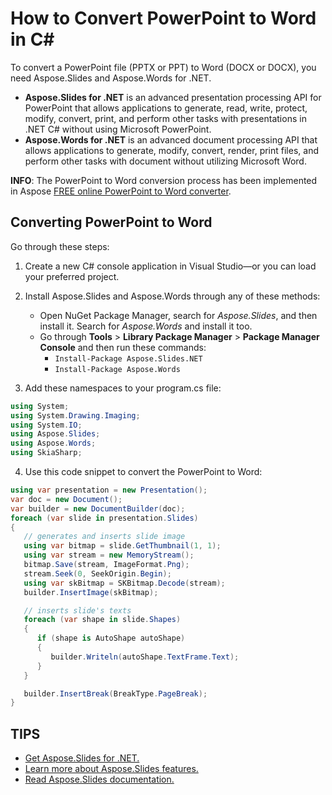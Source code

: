 # How to Convert PowerPoint to Word in C#

To convert a PowerPoint file (PPTX or PPT) to Word (DOCX or DOCX), you need Aspose.Slides and Aspose.Words for .NET.

* **Aspose.Slides for .NET** is an advanced presentation processing API for PowerPoint that allows applications to generate, read, write, protect, modify, convert, print, and perform other tasks with presentations in .NET C# without using Microsoft PowerPoint. 
* **Aspose.Words for .NET** is an advanced document processing API that allows applications to generate, modify, convert, render, print files, and perform other tasks with document without utilizing Microsoft Word. 

**INFO**: The PowerPoint to Word conversion process has been implemented in Aspose [FREE online PowerPoint to Word converter](https://products.aspose.app/slides/conversion/pptx-to-docx). 

## Converting PowerPoint to Word 

Go through these steps:

1. Create a new C# console application in Visual Studio—or you can load your preferred project. 

2. Install Aspose.Slides and Aspose.Words through any of these methods:
   * Open NuGet Package Manager, search for *Aspose.Slides*, and then install it. Search for *Aspose.Words* and install it too. 
   * Go through **Tools** > **Library Package Manager** > **Package Manager Console** and then run these commands:
     *  `Install-Package Aspose.Slides.NET` 
     * `Install-Package Aspose.Words`
   
3. Add these namespaces to your program.cs file:

```c#
using System;
using System.Drawing.Imaging;
using System.IO;
using Aspose.Slides;
using Aspose.Words;
using SkiaSharp;
```

4. Use this code snippet to convert the PowerPoint to Word:

```c#
using var presentation = new Presentation();
var doc = new Document();
var builder = new DocumentBuilder(doc);
foreach (var slide in presentation.Slides)
{
   // generates and inserts slide image
   using var bitmap = slide.GetThumbnail(1, 1);
   using var stream = new MemoryStream();
   bitmap.Save(stream, ImageFormat.Png);
   stream.Seek(0, SeekOrigin.Begin);
   using var skBitmap = SKBitmap.Decode(stream);
   builder.InsertImage(skBitmap);

   // inserts slide's texts
   foreach (var shape in slide.Shapes)
   {
      if (shape is AutoShape autoShape)
      {
         builder.Writeln(autoShape.TextFrame.Text);
      }
   }

   builder.InsertBreak(BreakType.PageBreak);
}
```



## TIPS

* [Get Aspose.Slides for .NET.](https://products.aspose.com/slides/net/)
* [Learn more about Aspose.Slides features.](https://docs.aspose.com/slides/net/features-overview/)
* [Read Aspose.Slides documentation.](https://docs.aspose.com/slides/net/) 